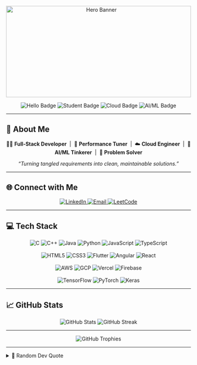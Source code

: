 <!-- ====== HERO BANNER ====== -->
<p align="center">
  <img
    src="https://source.unsplash.com/1600x400/?code,developer"
    alt="Hero Banner"
    width="100%"
    style="max-height:250px; object-fit:cover;"
  />
</p>

<!-- ====== BADGES ====== -->
<p align="center">
  <img
    src="https://img.shields.io/badge/👋-HELLO THERE!-ff69b4?style=flat-square&logo=github"
    alt="Hello Badge"
  />
  <img
    src="https://img.shields.io/badge/🎓-FINAL YEAR CS-00BFFF?style=flat-square&logo=university"
    alt="Student Badge"
  />
  <img
    src="https://img.shields.io/badge/☁️-CLOUD-4287f5?style=flat-square&logo=google-cloud"
    alt="Cloud Badge"
  />
  <img
    src="https://img.shields.io/badge/🤖-AI/ML-FF6F00?style=flat-square&logo=tensorflow"
    alt="AI/ML Badge"
  />
</p>

---

## 💫 About Me
<p align="center">
  👨‍💻 <strong>Full‑Stack Developer</strong> &nbsp;|&nbsp;
  🚀 <strong>Performance Tuner</strong> &nbsp;|&nbsp;
  ☁️ <strong>Cloud Engineer</strong> &nbsp;|&nbsp;
  🤖 <strong>AI/ML Tinkerer</strong> &nbsp;|&nbsp;
  🧩 <strong>Problem Solver</strong>
</p>
<p align="center">
  <em>“Turning tangled requirements into clean, maintainable solutions.”</em>
</p>

---

## 🌐 Connect with Me
<p align="center">
  <a href="https://www.linkedin.com/in/manoj-jivanagi-073179267/">
    <img
      src="https://img.shields.io/badge/LinkedIn-%230077B5.svg?style=flat-square&logo=linkedin&logoColor=white"
      alt="LinkedIn"
    />
  </a>
  <a href="mailto:manojjivanagi@gmail.com">
    <img
      src="https://img.shields.io/badge/Email-D14836?style=flat-square&logo=gmail&logoColor=white"
      alt="Email"
    />
  </a>
  <a href="https://leetcode.com/u/manojjivanagi/">
    <img
      src="https://img.shields.io/badge/LeetCode-%23FFA116.svg?style=flat-square&logo=LeetCode&logoColor=white"
      alt="LeetCode"
    />
  </a>
</p>

---

## 💻 Tech Stack

<div align="center">
  <!-- Languages -->
  <img
    src="https://img.shields.io/badge/C-%2300599C?style=flat-square&logo=c&logoColor=white"
    alt="C"
  />
  <img
    src="https://img.shields.io/badge/C++-%2300599C?style=flat-square&logo=c%2B%2B&logoColor=white"
    alt="C++"
  />
  <img
    src="https://img.shields.io/badge/Java-%23ED8B00?style=flat-square&logo=openjdk&logoColor=white"
    alt="Java"
  />
  <img
    src="https://img.shields.io/badge/Python-3670A0?style=flat-square&logo=python&logoColor=ffdd54"
    alt="Python"
  />
  <img
    src="https://img.shields.io/badge/JavaScript-%23323330?style=flat-square&logo=javascript&logoColor=%23F7DF1E"
    alt="JavaScript"
  />
  <img
    src="https://img.shields.io/badge/TypeScript-%23007ACC?style=flat-square&logo=typescript&logoColor=white"
    alt="TypeScript"
  />
  <br/><br/>
  <!-- Frameworks & Libraries -->
  <img
    src="https://img.shields.io/badge/HTML5-%23E34F26?style=flat-square&logo=html5&logoColor=white"
    alt="HTML5"
  />
  <img
    src="https://img.shields.io/badge/CSS3-%231572B6?style=flat-square&logo=css3&logoColor=white"
    alt="CSS3"
  />
  <img
    src="https://img.shields.io/badge/Flutter-%2302569B?style=flat-square&logo=flutter&logoColor=white"
    alt="Flutter"
  />
  <img
    src="https://img.shields.io/badge/Angular-%23DD0031?style=flat-square&logo=angular&logoColor=white"
    alt="Angular"
  />
  <img
    src="https://img.shields.io/badge/React-%2320232A?style=flat-square&logo=react&logoColor=%2361DAFB"
    alt="React"
  />
  <br/><br/>
  <!-- Cloud & DevOps -->
  <img
    src="https://img.shields.io/badge/AWS-%23FF9900?style=flat-square&logo=amazon-aws&logoColor=white"
    alt="AWS"
  />
  <img
    src="https://img.shields.io/badge/Google_Cloud-%234285F4?style=flat-square&logo=google-cloud&logoColor=white"
    alt="GCP"
  />
  <img
    src="https://img.shields.io/badge/Vercel-%23000000?style=flat-square&logo=vercel&logoColor=white"
    alt="Vercel"
  />
  <img
    src="https://img.shields.io/badge/Firebase-%23039BE5?style=flat-square&logo=firebase&logoColor=white"
    alt="Firebase"
  />
  <br/><br/>
  <!-- AI/ML & Data -->
  <img
    src="https://img.shields.io/badge/TensorFlow-%23FF6F00?style=flat-square&logo=tensorflow&logoColor=white"
    alt="TensorFlow"
  />
  <img
    src="https://img.shields.io/badge/PyTorch-%23EE4C2C?style=flat-square&logo=pytorch&logoColor=white"
    alt="PyTorch"
  />
  <img
    src="https://img.shields.io/badge/Keras-%23D00000?style=flat-square&logo=keras&logoColor=white"
    alt="Keras"
  />
</div>

---

## 📈 GitHub Stats  
<p align="center">
  <img
    src="https://github-readme-stats.vercel.app/api?username=YourGitHubUsername&theme=tokyonight&show_icons=true"
    alt="GitHub Stats"
  />
  <img
    src="https://github-readme-streak-stats.herokuapp.com/?user=YourGitHubUsername&theme=tokyonight"
    alt="GitHub Streak"
  />
</p>

---

<p align="center">
  <img
    src="https://github-profile-trophy.vercel.app/?username=YourGitHubUsername&theme=tokyonight"
    alt="GitHub Trophies"
  />
</p>

---

<details>
  <summary>📝 Random Dev Quote</summary>
  <p align="center">
    <img
      src="https://quotes-github-readme.vercel.app/api?type=horizontal&theme=dark"
      alt="Quote of the day"
    />
  </p>
</details>
